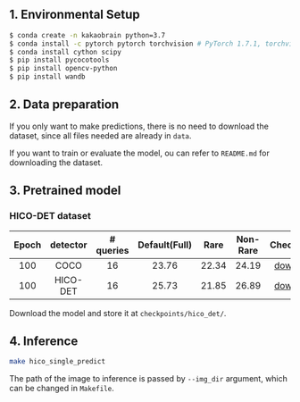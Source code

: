 ## 1. Environmental Setup
```bash
$ conda create -n kakaobrain python=3.7
$ conda install -c pytorch pytorch torchvision # PyTorch 1.7.1, torchvision 0.8.2, CUDA=11.0
$ conda install cython scipy
$ pip install pycocotools
$ pip install opencv-python
$ pip install wandb
```

## 2. Data preparation
If you only want to make predictions, there is no need to download the dataset, since all files needed are already in `data`.

If you want to train or evaluate the model, ou can refer to `README.md` for downloading the dataset.

## 3. Pretrained model
### HICO-DET dataset
| Epoch | detector | # queries |  Default(Full)  |  Rare  | Non-Rare | Checkpoint   |
|:-----:|:--------:|:---------:|:---------------:|:------:|:--------:|:------------:|
|  100  |    COCO  |     16    |      23.76      |  22.34 |   24.19  | [download](https://arena.kakaocdn.net/brainrepo/hotr/hico_q16.pth)  |
|  100  | HICO-DET |     16    |      25.73      |  21.85 |   26.89  | [download](https://arena.kakaocdn.net/brainrepo/hotr/hico_ft_q16.pth) |

Download the model and store it at `checkpoints/hico_det/`.
## 4. Inference
```bash
make hico_single_predict
```
The path of the image to inference is passed by ```--img_dir``` argument, which can be changed in `Makefile`.